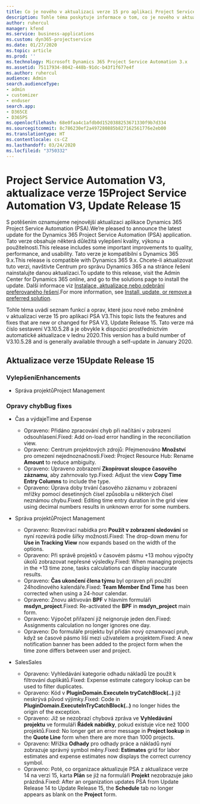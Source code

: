 ```yaml
---
title: Co je nového v aktualizaci verze 15 pro aplikaci Project Service Automation V3
description: Tohle téma poskytuje informace o tom, co je nového v aktualizaci verze 15 pro aplikaci Project Service Automation V3.
author: ruhercul
manager: kfend
ms.service: business-applications
ms.custom: dyn365-projectservice
ms.date: 01/27/2020
ms.topic: article
ms.prod: ''
ms.technology: Microsoft Dynamics 365 Project Service Automation 3.x
ms.assetid: 75117934-8042-448b-91dc-b43f1f677e4f
ms.author: ruhercul
audience: Admin
search.audienceType:
- admin
- customizer
- enduser
search.app:
- D365CE
- D365PS
ms.openlocfilehash: 68e0faa4c1afdb0d1520388253671330f9b7d334
ms.sourcegitcommit: 8c786230ef2a497280885b827162561776e2eb00
ms.translationtype: HT
ms.contentlocale: cs-CZ
ms.lasthandoff: 03/24/2020
ms.locfileid: "3750332"
---
```

# <a name="project-service-automation-v3-update-release-15"></a><span data-ttu-id="922c7-103">Project Service Automation V3, aktualizace verze 15</span><span class="sxs-lookup"><span data-stu-id="922c7-103">Project Service Automation V3, Update Release 15</span></span>

<span data-ttu-id="922c7-104">S potěšením oznamujeme nejnovější aktualizaci aplikace Dynamics 365 Project Service Automation (PSA).</span><span class="sxs-lookup"><span data-stu-id="922c7-104">We’re pleased to announce the latest update for the Dynamics 365 Project Service Automation (PSA) application.</span></span> <span data-ttu-id="922c7-105">Tato verze obsahuje některá důležitá vylepšení kvality, výkonu a použitelnosti.</span><span class="sxs-lookup"><span data-stu-id="922c7-105">This release includes some important improvements to quality, performance, and usability.</span></span> <span data-ttu-id="922c7-106">Tato verze je kompatibilní s Dynamics 365 9.x.</span><span class="sxs-lookup"><span data-stu-id="922c7-106">This release is compatible with Dynamics 365 9.x.</span></span> <span data-ttu-id="922c7-107">Chcete-li aktualizovat tuto verzi, navštivte Centrum pro správu Dynamics 365 a na stránce řešení nainstalujte danou aktualizaci.</span><span class="sxs-lookup"><span data-stu-id="922c7-107">To update to this release, visit the Admin Center for Dynamics 365 online, and go to the solutions page to install the update.</span></span> <span data-ttu-id="922c7-108">Další informace viz [Instalace, aktualizace nebo odebrání preferovaného řešení](https://docs.microsoft.com/power-platform/admin/install-remove-preferred-solution).</span><span class="sxs-lookup"><span data-stu-id="922c7-108">For more information, see [Install, update, or remove a preferred solution](https://docs.microsoft.com/power-platform/admin/install-remove-preferred-solution).</span></span>

<span data-ttu-id="922c7-109">Tohle téma uvádí seznam funkcí a oprav, které jsou nové nebo změněné v aktualizaci verze 15 pro aplikaci PSA V3.</span><span class="sxs-lookup"><span data-stu-id="922c7-109">This topic lists the features and fixes that are new or changed for PSA V3, Update Release 15.</span></span> <span data-ttu-id="922c7-110">Tato verze má číslo sestavení V3.10.5.28 a je obvykle k dispozici prostřednictvím automatické aktualizace v lednu 2020.</span><span class="sxs-lookup"><span data-stu-id="922c7-110">This version has a build number of V3.10.5.28 and is generally available through a self-update in January 2020.</span></span>

## <a name="update-release-15"></a><span data-ttu-id="922c7-111">Aktualizace verze 15</span><span class="sxs-lookup"><span data-stu-id="922c7-111">Update Release 15</span></span> 

### <a name="enhancements"></a><span data-ttu-id="922c7-112">Vylepšení</span><span class="sxs-lookup"><span data-stu-id="922c7-112">Enhancements</span></span>

- <span data-ttu-id="922c7-113">Správa projektů</span><span class="sxs-lookup"><span data-stu-id="922c7-113">Project Management</span></span>

### <a name="bug-fixes"></a><span data-ttu-id="922c7-114">Opravy chyb</span><span class="sxs-lookup"><span data-stu-id="922c7-114">Bug fixes</span></span>

- <span data-ttu-id="922c7-115">Čas a výdaje</span><span class="sxs-lookup"><span data-stu-id="922c7-115">Time and Expense</span></span>

  - <span data-ttu-id="922c7-116">Opraveno: Přidáno zpracování chyb při načítání v zobrazení odsouhlasení.</span><span class="sxs-lookup"><span data-stu-id="922c7-116">Fixed: Add on-load error handling in the reconciliation view.</span></span>
  - <span data-ttu-id="922c7-117">Opraveno: Centrum projektových zdrojů: Přejmenováno **Množství** pro omezení nejednoznačnosti.</span><span class="sxs-lookup"><span data-stu-id="922c7-117">Fixed: Project Resource Hub: Rename **Amount** to reduce ambiguity.</span></span>
  - <span data-ttu-id="922c7-118">Opraveno: Upraveno zobrazení **Zkopírovat sloupce časového záznamu**, aby zahrnovalo typ.</span><span class="sxs-lookup"><span data-stu-id="922c7-118">Fixed: Adjust the view **Copy Time Entry Columns** to include the type.</span></span>
  - <span data-ttu-id="922c7-119">Opraveno: Úprava doby trvání časového záznamu v zobrazení mřížky pomocí desetinných čísel způsobila u některých čísel neznámou chybu.</span><span class="sxs-lookup"><span data-stu-id="922c7-119">Fixed: Editing time entry duration in the grid view using decimal numbers results in unknown error for some numbers.</span></span>

- <span data-ttu-id="922c7-120">Správa projektů</span><span class="sxs-lookup"><span data-stu-id="922c7-120">Project Management</span></span>

  - <span data-ttu-id="922c7-121">Opraveno: Rozevírací nabídka pro **Použít v zobrazení sledování** se nyní rozevírá podle šířky možností.</span><span class="sxs-lookup"><span data-stu-id="922c7-121">Fixed: The drop-down menu for **Use in Tracking View** now expands based on the width of the options.</span></span>
  - <span data-ttu-id="922c7-122">Opraveno: Při správě projektů v časovém pásmu +13 mohou výpočty úkolů zobrazovat nepřesné výsledky.</span><span class="sxs-lookup"><span data-stu-id="922c7-122">Fixed: When managing projects in the +13 time zone, tasks calculations can display inaccurate results.</span></span>
  - <span data-ttu-id="922c7-123">Opraveno: **Čas ukončení člena týmu** byl opraven při použití 24hodinového kalendáře.</span><span class="sxs-lookup"><span data-stu-id="922c7-123">Fixed: **Team Member End Time** has been corrected when using a 24-hour calendar.</span></span>
  - <span data-ttu-id="922c7-124">Opraveno: Znovu aktivován **BPF** v hlavním formuláři **msdyn_project**.</span><span class="sxs-lookup"><span data-stu-id="922c7-124">Fixed: Re-activated the **BPF** in **msdyn_project** main form.</span></span>
  - <span data-ttu-id="922c7-125">Opraveno: Výpočet přiřazení již neignoruje jeden den.</span><span class="sxs-lookup"><span data-stu-id="922c7-125">Fixed: Assignments calculation no longer ignores one day.</span></span>
  - <span data-ttu-id="922c7-126">Opraveno: Do formuláře projektu byl přidán nový oznamovací pruh, když se časové pásmo liší mezi uživatelem a projektem.</span><span class="sxs-lookup"><span data-stu-id="922c7-126">Fixed: A new notification banner has been added to the project form when the time zone differs between user and project.</span></span>

- <span data-ttu-id="922c7-127">Sales</span><span class="sxs-lookup"><span data-stu-id="922c7-127">Sales</span></span>

  - <span data-ttu-id="922c7-128">Opraveno: Vyhledávání kategorie odhadu nákladů lze použít k filtrování duplikátů.</span><span class="sxs-lookup"><span data-stu-id="922c7-128">Fixed: Expense estimate category lookup can be used to filter duplicates.</span></span>
  - <span data-ttu-id="922c7-129">Opraveno: Kód v **PluginDomain.ExecuteIn tryCatchBlock(..)** již neskrývá původ výjimky.</span><span class="sxs-lookup"><span data-stu-id="922c7-129">Fixed: Code in **PluginDomain.ExecuteInTryCatchBlock(..)** no longer hides the origin of the exception.</span></span>
  - <span data-ttu-id="922c7-130">Opraveno: Již se nezobrazí chybová zpráva ve **Vyhledávání projektu** ve formuláři **Řádek nabídky**, pokud existuje více než 1000 projektů.</span><span class="sxs-lookup"><span data-stu-id="922c7-130">Fixed: No longer get an error message in **Project lookup** in the **Quote Line** form when there are more than 1000 projects.</span></span>
  - <span data-ttu-id="922c7-131">Opraveno: Mřížka **Odhady** pro odhady práce a nákladů nyní zobrazuje správný symbol měny.</span><span class="sxs-lookup"><span data-stu-id="922c7-131">Fixed: **Estimates** grid for labor estimates and expense estimates now displays the correct currency symbol.</span></span>
  - <span data-ttu-id="922c7-132">Opraveno: Poté, co organizace aktualizuje PSA z aktualizace verze 14 na verzi 15, karta **Plán** se již na formuláři **Projekt** nezobrazuje jako prázdná.</span><span class="sxs-lookup"><span data-stu-id="922c7-132">Fixed: After an organization updates PSA from Update Release 14 to Update Release 15, the **Schedule** tab no longer appears as blank on the **Project** form.</span></span>
